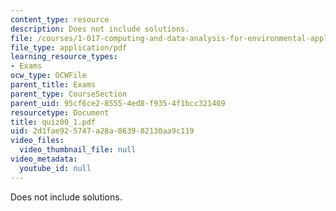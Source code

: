 ```yaml
---
content_type: resource
description: Does not include solutions.
file: /courses/1-017-computing-and-data-analysis-for-environmental-applications-fall-2003/2d1fae925747a28a863982130aa9c119_quiz00_1.pdf
file_type: application/pdf
learning_resource_types:
- Exams
ocw_type: OCWFile
parent_title: Exams
parent_type: CourseSection
parent_uid: 95cf6ce2-8555-4ed8-f935-4f1bcc321409
resourcetype: Document
title: quiz00_1.pdf
uid: 2d1fae92-5747-a28a-8639-82130aa9c119
video_files:
  video_thumbnail_file: null
video_metadata:
  youtube_id: null
---
```

Does not include solutions.

